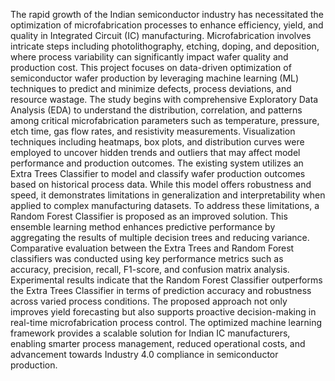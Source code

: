 The rapid growth of the Indian semiconductor industry has necessitated the 
optimization of microfabrication processes to enhance efficiency, yield, and quality in 
Integrated Circuit (IC) manufacturing. Microfabrication involves intricate steps including 
photolithography, etching, doping, and deposition, where process variability can significantly 
impact wafer quality and production cost. This project focuses on data-driven optimization of 
semiconductor wafer production by leveraging machine learning (ML) techniques to predict 
and minimize defects, process deviations, and resource wastage. The study begins with 
comprehensive Exploratory Data Analysis (EDA) to understand the distribution, correlation, 
and patterns among critical microfabrication parameters such as temperature, pressure, etch 
time, gas flow rates, and resistivity measurements. Visualization techniques including 
heatmaps, box plots, and distribution curves were employed to uncover hidden trends and 
outliers that may affect model performance and production outcomes. The existing system 
utilizes an Extra Trees Classifier to model and classify wafer production outcomes based on 
historical process data. While this model offers robustness and speed, it demonstrates 
limitations in generalization and interpretability when applied to complex manufacturing 
datasets. To address these limitations, a Random Forest Classifier is proposed as an improved 
solution. This ensemble learning method enhances predictive performance by aggregating the 
results of multiple decision trees and reducing variance. Comparative evaluation between the 
Extra Trees and Random Forest classifiers was conducted using key performance metrics such 
as accuracy, precision, recall, F1-score, and confusion matrix analysis. Experimental results 
indicate that the Random Forest Classifier outperforms the Extra Trees Classifier in terms of 
prediction accuracy and robustness across varied process conditions. The proposed approach 
not only improves yield forecasting but also supports proactive decision-making in real-time 
microfabrication process control. The optimized machine learning framework provides a 
scalable solution for Indian IC manufacturers, enabling smarter process management, reduced 
operational costs, and advancement towards Industry 4.0 compliance in semiconductor 
production.
